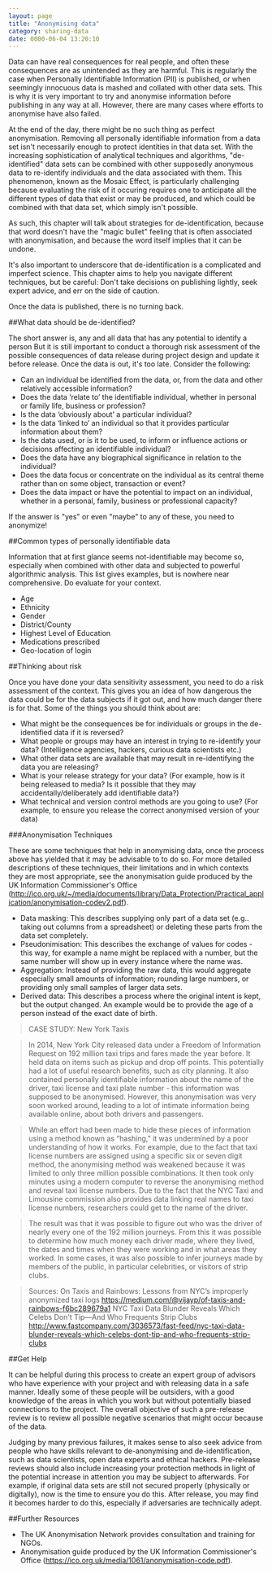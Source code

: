 ```yaml
---
layout: page
title: "Anonymising data"
category: sharing-data
date: 0000-06-04 13:20:10
---
```

Data can have real consequences for real people, and often these consequences are as unintended as they are harmful. This is regularly the case when Personally Identifiable Information (PII) is published, or when seemingly innocuous data is mashed and collated with other data sets. This is why it is very important to try and anonymise information before publishing in any way at all.  However, there are many cases where efforts to anonymise have also failed.

At the end of the day, there might be no such thing as perfect anonymisation. Removing all personally identifiable information from a data set isn't necessarily enough to protect identities in that data set. With the increasing sophistication of analytical techniques and algorithms, "de-identified" data sets can be combined with other supposedly anonymous data to re-identify individuals and the data associated with them. This phenomenon, known as the Mosaic Effect, is particularly challenging because evaluating the risk of it occuring requires one to anticipate all the different types of data that exist or may be produced, and which could be combined with that data set, which simply isn't possible.

As such, this chapter will talk about strategies for de-identification, because that word doesn't have the "magic bullet" feeling that is often associated with anonymisation, and because the word itself implies that it can be undone.

It's also important to underscore that de-identification is a complicated and imperfect science. This chapter aims to help you navigate different techniques, but be careful: Don't take decisions on publishing lightly, seek expert advice, and err on the side of caution.

Once the data is published, there is no turning back.

##What data should be de-identified?

The short answer is, any and all data that has any potential to identify a person  But it is still important to conduct a thorough risk assessment of the possible consequences of data release during project design and update it before release. Once the data is out, it's too late. Consider the following:

* Can an individual be identified from the data, or, from the data and other relatively accessible information?
* Does the data ‘relate to’ the identifiable individual, whether in personal or family life, business or profession?
* Is the data ‘obviously about’ a particular individual?
* Is the data ‘linked to’ an individual so that it provides particular information about them?
* Is the data used, or is it to be used, to inform or influence actions or decisions affecting an identifiable individual?
* Does the data have any biographical significance in relation to the individual?
* Does the data focus or concentrate on the individual as its central theme rather than on some object, transaction or event?
* Does the data impact or have the potential to impact on an individual, whether in a personal, family, business or professional capacity?

If the answer is "yes" or even "maybe" to any of these, you need to anonymize!

##Common types of personally identifiable data

Information that at first glance seems not-identifiable may become so, especially when combined with other data and subjected to powerful algorithmic analysis. This list gives examples, but is nowhere near comprehensive. Do evaluate for your context.

* Age
* Ethnicity
* Gender
* District/County
* Highest Level of Education
* Medications prescribed
* Geo-location of login

##Thinking about risk

Once you have done your data sensitivity assessment, you need to do a risk assessment of the context. This gives you an idea of how dangerous the data could be for the data subjects if it got out, and how much danger there is for that.  Some of the things you should think about are:

* What might be the consequences be for individuals or groups in the de-identified data if it is reversed?
* What people or groups may have an interest in trying to re-identify your data? (Intelligence agencies, hackers, curious data scientists etc.)
* What other data sets are available that may result in re-identifying the data you are releasing?
* What is your release strategy for your data? (For example, how is it being released to media? Is it possible that they may accidentally/deliberately add identifiable data?)
* What technical and version control methods are you going to use? (For example, to ensure you release the correct anonymised version of your data)

###Anonymisation Techniques

These are some techniques that help in anonymising data, once the process above has yielded that it may be advisable to to do so. For more detailed descriptions of these techniques, their limitations and in which contexts they are most appropriate, see the anonymisation guide produced by the UK Information Commissioner's Office (http://ico.org.uk/~/media/documents/library/Data_Protection/Practical_application/anonymisation-codev2.pdf).

* Data masking: This describes supplying only part of a data set (e.g.. taking out columns from a spreadsheet) or deleting these parts from the data set completely.
* Pseudonimisation: This describes the exchange of values for codes - this way, for example a name might be replaced with a number, but the same number will show up in every instance where the name was.
* Aggregation: Instead of providing the raw data, this would aggregate especially small amounts of information; rounding large numbers, or providing only small samples of larger data sets.
* Derived data: This describes a process where the original intent is kept, but the output changed. An example would be to provide the age of a person instead of the exact date of birth.

>CASE STUDY: New York Taxis

>In 2014, New York City released data under a Freedom of Information Request on 192 million taxi trips and fares made the year before. It held data on items such as pickup and drop off points. This potentially had a lot of useful research benefits, such as city planning. It also contained personally identifiable information about the name of the driver, taxi license and taxi plate number - this information was supposed to be anonymised. However, this anonymisation was very soon worked around, leading to a lot of intimate information being available online, about both drivers and passengers.

>While an effort had been made to hide these pieces of information using a method known as “hashing,” it was undermined by a poor understanding of how it works. For example, due to the fact that taxi license numbers are assigned using a specific six or seven digit method, the anonymising method was weakened because it was limited to only three million possible combinations. It then took only minutes using a modern computer to reverse the anonymising method and reveal taxi license numbers. Due to the fact that the NYC Taxi and Limousine commission also provides data linking real names to taxi license numbers, researchers could get to the name of the driver.

>The result was that it was possible to figure out who was the driver of nearly every one of the 192 million journeys. From this it was possible to determine how much money each driver made, where they lived, the dates and times when they were working and in what areas they worked. In some cases, it was also possible to infer journeys made by members of the public, in particular celebrities, or visitors of strip clubs.

>Sources:
On Taxis and Rainbows: Lessons from NYC’s improperly anonymized taxi logs
https://medium.com/@vijayp/of-taxis-and-rainbows-f6bc289679a1
NYC Taxi Data Blunder Reveals Which Celebs Don't Tip—And Who Frequents Strip Clubs
http://www.fastcompany.com/3036573/fast-feed/nyc-taxi-data-blunder-reveals-which-celebs-dont-tip-and-who-frequents-strip-clubs

##Get Help

It can be helpful during this process to create an expert group of advisors who have experience with your project and with releasing data in a safe manner. Ideally some of these people will be outsiders, with a good knowledge of the areas in which you work but without potentially biased connections to the project. The overall objective of such a pre-release review is to review all possible negative scenarios that might occur because of the data.

Judging by many previous failures, it makes sense to also seek advice from people who have skills relevant to de-anonymising and de-identification, such as data scientists, open data experts and ethical hackers. Pre-release reviews should also include increasing your protection methods in light of the potential increase in attention you may be subject to afterwards. For example, if original data sets are still not secured properly (physically or digitally), now is the time to ensure you do this. After release, you may find it becomes harder to do this, especially if adversaries are technically adept.

##Further Resources

* The UK Anonymisation Network provides consultation and training for NGOs.
* Anonymisation guide produced by the UK Information Commissioner's Office (https://ico.org.uk/media/1061/anonymisation-code.pdf).
